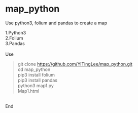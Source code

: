 ﻿# map_python
Use python3, folium and pandas to create a map </br>

1.Python3 </br>
2.Folium </br>
3.Pandas </br>
 </br>
Use </br>
  > git clone https://github.com/YiTingLee/map_python.git </br>
  > cd map_python </br>
  > pip3 install folium </br>
  > pip3 install pandas </br>
  > python3 map1.py </br>
  > Map1.html </br>
 </br>
End
